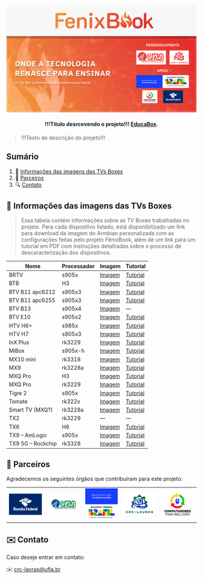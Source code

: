 <p align="center">
  <img src="https://github.com/crc-lavras/crc-lavras/blob/main/imagens/Banner%20Git2.png" alt="Fenixbook image" width="1200">
</p>

<h4 align="center"> !!!Titulo desrcevendo o projeto!!! <a href="#" target="_blank">EducaBox</a>.</h4>

> !!!Texto de descrição do projeto!!!

## Sumário

 1. 📝 [Informações das imagens das TVs Boxes](#tabela)
 2. 🚀 [Parceiros](#parceiros)
 3. 🔍 [Contato](#contato)

## 📝 <a id="tabela"/>Informações das imagens das TVs Boxes

>Essa tabela contém informações sobre as TV Boxes trabalhadas no projeto. Para cada dispositivo listado, está disponibilizado um link para download da imagem do Armbian personalizada com as configurações feitas pelo projeto FênixBook, além de um link para um tutorial em PDF com instruções detalhadas sobre o processo de descaracterização dos dispositivos.

| Nome                  | Processador     | Imagem                                                                                          | Tutorial                                                                                        |
|-----------------------|-----------------|--------------------------------------------------------------------------------------------------|--------------------------------------------------------------------------------------------------|
| BRTV                  | s905x           | [Imagem](https://drive.google.com/file/d/1DVJqkei2JnE_kfmPOYfizj4pE8iUtTNu/view?usp=sharing)     | [Tutorial](https://drive.google.com/file/d/1mTbLxIJutnbiQqh0-hRKgZqV2htvw-cz/view?usp=sharing)   |
| BTB                   | H3              | [Imagem](https://drive.google.com/file/d/1DVJqkei2JnE_kfmPOYfizj4pE8iUtTNu/view?usp=sharing)     | [Tutorial](https://drive.google.com/file/d/1mTbLxIJutnbiQqh0-hRKgZqV2htvw-cz/view?usp=sharing)   |
| BTV B11 apc6212       | s905x3          | [Imagem](https://drive.google.com/file/d/1EDuKCHthN_yiGQ7ZAlxCL8OCkIOkeXIs/view?usp=sharing)     | [Tutorial](https://drive.google.com/file/d/1_4pc-0E2d3V6fivQk2wdQ0dmwhKGDVfR/view?usp=sharing)   |
| BTV B11 apc6255       | s905x3          | [Imagem](https://drive.google.com/file/d/1kZETL4b6e5UnYfk0GLdEGTyYrrkn7WPp/view?usp=sharing)     | [Tutorial](https://drive.google.com/file/d/1foC081FtUFNf-mOOJqcADnVBv8QkLZGL/view?usp=sharing)   |
| BTV B13               | s905x4          | [Imagem](https://drive.google.com/file/d/13MPGNQRKRv7w9wM-ZNkOIrrqgRmarNIT/view?usp=sharing)     | —                                                                                                |
| BTV E10               | s905x2          | [Imagem](https://drive.google.com/file/d/1l25vt-hUi7DoCMw3uSN6J3tM0vO5eUp9/view?usp=sharing)     | [Tutorial](https://drive.google.com/file/d/1r-jSaG_8ydOCECc5vePDaVVkLbwI_r4S/view?usp=sharing)   |
| HTV H6+               | s985x           | [Imagem](https://drive.google.com/file/d/1qmuoiyP2udX4XxspDNDOcEgIPL_rC8RS/view?usp=sharing)     | [Tutorial](https://drive.google.com/file/d/1pLgN6eR0c0-rg-9uNGBbWcLmi_FzAIHu/view?usp=sharing)   |
| HTV H7                | s905x3          | [Imagem](https://drive.google.com/file/d/1HmyXXKouBPkM7zU1OmYq94AzOo6LOlKP/view?usp=sharing)     | [Tutorial](https://drive.google.com/file/d/1SmobWgTIvLNBYKdoXo97DOrjbhPes1Fh/view?usp=sharing)   |
| InX Plus              | rk3229          | [Imagem](https://drive.google.com/file/d/1rZWjmHiwxJmDZ05Vwh2cbmqiuchLJgWv/view?usp=sharing)     | [Tutorial](https://drive.google.com/file/d/1_V6Ubb8PBRzKOS4eSvtKAYNnYxAZ8Ubi/view?usp=sharing)   |
| MiBox                | s905x-h         | [Imagem](https://drive.google.com/file/d/1Rck0qZw6Xp_VCswSuQ3VsGtGmQAxg4Vu/view?usp=sharing)     | [Tutorial](https://drive.google.com/file/d/107NaAULbuMtdGK4_BrkLo1ToafrpJ1yh/view?usp=sharing)   |
| MX10 mini            | rk3318          | [Imagem](https://drive.google.com/file/d/1bCDhvoWtDLgrL8_l2Lf6nrRYaGAQzQ4x/view?usp=sharing)     | [Tutorial](https://drive.google.com/file/d/1y9dqpg2N23T86JnvadS93O0tngqItE6R/view?usp=sharing)   |
| MX9                  | rk3228a         | [Imagem](https://drive.google.com/file/d/1segwOTg6IaPoepD9s2OmxQKevcUVR6tW/view?usp=sharing)     | [Tutorial](https://drive.google.com/file/d/1ngK9_p282vW86VNrpRyNAE1LA_tf6Pvs/view?usp=sharing)   |
| MXQ Pro  | H3        | [Imagem](https://drive.google.com/file/d/1cV93h0DequqzuXNHQmwQCK4Wjl1PVaN9/view?usp=sharing)     | [Tutorial](https://drive.google.com/file/d/1nz1GL99anA-RFpXVlq-S08amNv85NiPq/view?usp=sharing)   |
| MXQ Pro    | rk3229          | [Imagem](https://drive.google.com/file/d/1Q5dMmSkKqdANnCnvd8C7yoe4Fjo2VMZR/view?usp=sharing)     | [Tutorial](https://drive.google.com/file/d/1_-OGBvEJKnCv9_UR8jXEoMc1VI8RxGfp/view?usp=sharing)   |
| Tigre 2              | s905x           | [Imagem](https://drive.google.com/file/d/16OuTq_UEnkE4BmNPScHiUvMOFyQ9LWfh/view?usp=sharing)     | [Tutorial](https://drive.google.com/file/d/1V0Vc1AW-3nun1BhRiPSSMOWWFQMA3V-7/view?usp=sharing)   |
| Tomate               | rk322x          | [Imagem](https://drive.google.com/file/d/1lKQZ26Y4tduckzOSvPAqnV7EQut56h2w/view?usp=sharing)     | [Tutorial](https://drive.google.com/file/d/1siwoPDyQFFFWIuti7SbfsC4iDdkYLUs8/view?usp=sharing)   |
| Smart TV (MXQ?)      | rk3228a         | [Imagem](https://drive.google.com/file/d/13NCnTxA9LMZJC664UYPglyteiqM9xWRR/view?usp=sharing)     | [Tutorial](https://drive.google.com/file/d/1hr9PNqzBjGvFVwXJ2bjO6Ycs5MIO2XlR/view?usp=sharing)   |
| TX2                  | rk3229               | —                                                                                               | —                                                                                                |
 TX6                  | H6              | [Imagem](https://drive.google.com/file/d/1w7FkO0A7dyR63BrADmjIf4VsxEiIhxFy/view?usp=sharing)     | [Tutorial](https://drive.google.com/file/d/1qA_Xhq-ZoQ708FYmwxEAEbrQT3KnOZrQ/view?usp=sharing)   |
| TX9 – AmLogic        | s905x           | [Imagem](https://drive.google.com/file/d/11X8H8wldUmMXGuy3m6fJqRubOtcnaDth/view?usp=sharing)     | [Tutorial](https://drive.google.com/file/d/1A06Kbxwiqx3DPu7FhD0W3SLniXGHX6Z1/view?usp=sharing)   |
| TX9 5G – Rockchip    | rk3328          | [Imagem](https://drive.google.com/file/d/1p61_lQx_4PsDXimd_w-n4Gu0UUDneSbz/view?usp=sharing)     | [Tutorial](https://drive.google.com/file/d/1-6nCcgMvKf8_h8y3wZU8KTRXXdWTxoth/view?usp=sharing)   |



## 🤝 <a id="parceiros"/>Parceiros

Agradecemos os seguintes órgãos que contribuíram para este projeto:

<table>
  <tr>
    <td align="center">
      <img src="https://github.com/crc-lavras/crc-lavras/blob/main/imagens/RF.png?raw=true" width="125px;" alt="Receita Federal"/><br>
    </td>
    <td align="center">
      <img src="https://github.com/crc-lavras/crc-lavras/blob/main/imagens/UFLA.png?raw=true" width="125px;" alt="UFLA"/><br>
    </td>
    <td align="center">
      <img src="https://github.com/crc-lavras/crc-lavras/blob/main/imagens/MCOM.png?raw=true" width="125px;" alt="Ministério das Comunicações"/><br>
    </td>
    <td align="center">
      <img src="https://github.com/crc-lavras/crc-lavras/blob/main/imagens/CRCLAVRAS.png?raw=true" width="125px;" alt="CRC Lavras"/><br>
    </td>
    <td align="center">
      <img src="https://github.com/crc-lavras/crc-lavras/blob/main/imagens/COMPINCL.png?raw=true" width="125px;" alt="CompIncl"/><br>
    </td>
  </tr>
</table>




## ✉️ <a id="contato"/>Contato

Caso deseje entrar em contato:

✉️ crc-lavras@ufla.br
